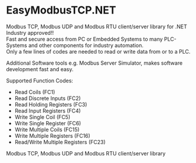 # EasyModbusTCP.NET

Modbus TCP, Modbus UDP and Modbus RTU client/server library for .NET<br>
Industry approved!!<br>
Fast and secure access from PC or Embedded Systems to many PLC-Systems and other components for industry automation. <br>
Only a few lines of codes are needed to read or write data from or to a PLC. 

Additional Software tools e.g. Modbus Server Simulator, makes software development fast and easy. 

Supported Function Codes:

- Read Coils (FC1)
- Read Discrete Inputs (FC2)
- Read Holding Registers (FC3)
- Read Input Registers (FC4)
- Write Single Coil (FC5)
- Write Single Register (FC6)
- Write Multiple Coils (FC15)
- Write Multiple Registers (FC16)
- Read/Write Multiple Registers (FC23)


Modbus TCP, Modbus UDP and Modbus RTU client/server library
